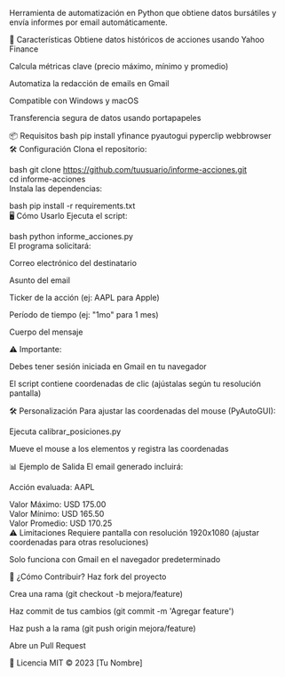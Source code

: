 Herramienta de automatización en Python que obtiene datos bursátiles y envía informes por email automáticamente.

🌟 Características
Obtiene datos históricos de acciones usando Yahoo Finance

Calcula métricas clave (precio máximo, mínimo y promedio)

Automatiza la redacción de emails en Gmail

Compatible con Windows y macOS

Transferencia segura de datos usando portapapeles

📦 Requisitos
bash
pip install yfinance pyautogui pyperclip webbrowser  
🛠 Configuración
Clona el repositorio:

bash
git clone https://github.com/tuusuario/informe-acciones.git  
cd informe-acciones  
Instala las dependencias:

bash
pip install -r requirements.txt  
🖥 Cómo Usarlo
Ejecuta el script:

bash
python informe_acciones.py  
El programa solicitará:

Correo electrónico del destinatario

Asunto del email

Ticker de la acción (ej: AAPL para Apple)

Período de tiempo (ej: "1mo" para 1 mes)

Cuerpo del mensaje

⚠️ Importante:

Debes tener sesión iniciada en Gmail en tu navegador

El script contiene coordenadas de clic (ajústalas según tu resolución pantalla)

🛠 Personalización
Para ajustar las coordenadas del mouse (PyAutoGUI):

Ejecuta calibrar_posiciones.py

Mueve el mouse a los elementos y registra las coordenadas

📊 Ejemplo de Salida
El email generado incluirá:

Acción evaluada: AAPL  

Valor Máximo: USD 175.00  
Valor Mínimo: USD 165.50  
Valor Promedio: USD 170.25  
⚠️ Limitaciones
Requiere pantalla con resolución 1920x1080 (ajustar coordenadas para otras resoluciones)

Solo funciona con Gmail en el navegador predeterminado

🤝 ¿Cómo Contribuir?
Haz fork del proyecto

Crea una rama (git checkout -b mejora/feature)

Haz commit de tus cambios (git commit -m 'Agregar feature')

Haz push a la rama (git push origin mejora/feature)

Abre un Pull Request

📜 Licencia
MIT © 2023 [Tu Nombre]
